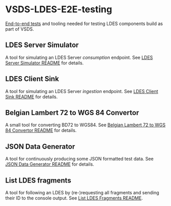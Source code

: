 # VSDS-LDES-E2E-testing
[End-to-end tests](./e2e-test/README.md) and tooling needed for testing LDES components build as part of VSDS.

## LDES Server Simulator
A tool for simulating an LDES Server *consumption* endpoint. See [LDES Server Simulator README](./ldes-server-simulator/README.md) for details.

## LDES Client Sink
A tool for simulating an LDES Server *ingestion* endpoint. See [LDES Client Sink README](./ldes-client-sink/README.md) for details.

## Belgian Lambert 72 to WGS 84 Convertor
A small tool for converting BD72 to WGS84. See [Belgian Lambert 72 to WGS 84 Convertor README](./wkt-conversion-tool/README.md) for details.

## JSON Data Generator
A tool for continuously producing some JSON formatted test data. See [JSON Data Generator README](./json-data-generator/README.md) for details.

## List LDES fragments
A tool for following an LDES by (re-)requesting all fragments and sending their ID to the console output. See [List LDES Fragments README](./ldes-list-fragments/README.md).
